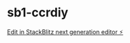 # sb1-ccrdiy

[Edit in StackBlitz next generation editor ⚡️](https://stackblitz.com/~/github.com/sselesnes/sb1-ccrdiy)